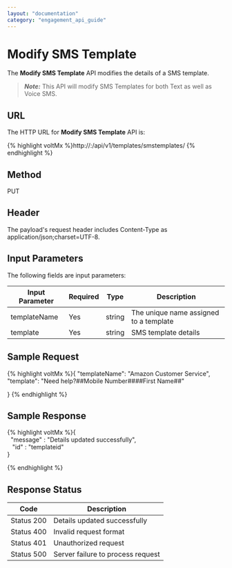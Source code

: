 ```yaml
---
layout: "documentation"
category: "engagement_api_guide"
---
```


# Modify SMS Template

The **Modify SMS Template** API modifies the details of a SMS template.

> **_Note:_** This API will modify SMS Templates for both Text as well as Voice SMS.

## URL

The HTTP URL for **Modify SMS Template** API is:

{% highlight voltMx %}http://<host>:<port>/api/v1/templates/smstemplates/<id>
{% endhighlight %}

## Method

PUT

## Header

The payload's request header includes Content-Type as application/json;charset=UTF-8.

## Input Parameters

The following fields are input parameters:

| Input Parameter | Required | Type   | Description                            |
| --------------- | -------- | ------ | -------------------------------------- |
| templateName    | Yes      | string | The unique name assigned to a template |
| template        | Yes      | string | SMS template details                   |

## Sample Request

{% highlight voltMx %}{
"templateName": "Amazon Customer Service",
"template": "Need help?##Mobile Number####First Name##"

}
{% endhighlight %}

## Sample Response

{% highlight voltMx %}{  
  "message" : "Details updated successfully",  
   "id" : "templateid"  
}

{% endhighlight %}

## Response Status

| Code       | Description                       |
| ---------- | --------------------------------- |
| Status 200 | Details updated successfully      |
| Status 400 | Invalid request format            |
| Status 401 | Unauthorized request              |
| Status 500 | Server failure to process request |
